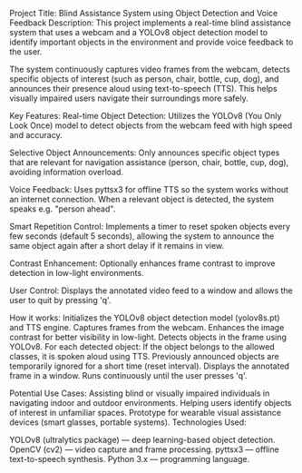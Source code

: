 Project Title: Blind Assistance System using Object Detection and Voice Feedback
Description:
This project implements a real-time blind assistance system that uses a webcam and a YOLOv8 object detection model to identify important objects in the environment and provide voice feedback to the user.

The system continuously captures video frames from the webcam, detects specific objects of interest (such as person, chair, bottle, cup, dog), and announces their presence aloud using text-to-speech (TTS). This helps visually impaired users navigate their surroundings more safely.

Key Features:
Real-time Object Detection:
Utilizes the YOLOv8 (You Only Look Once) model to detect objects from the webcam feed with high speed and accuracy.

Selective Object Announcements:
Only announces specific object types that are relevant for navigation assistance (person, chair, bottle, cup, dog), avoiding information overload.

Voice Feedback:
Uses pyttsx3 for offline TTS so the system works without an internet connection. When a relevant object is detected, the system speaks e.g. "person ahead".

Smart Repetition Control:
Implements a timer to reset spoken objects every few seconds (default 5 seconds), allowing the system to announce the same object again after a short delay if it remains in view.

Contrast Enhancement:
Optionally enhances frame contrast to improve detection in low-light environments.

User Control:
Displays the annotated video feed to a window and allows the user to quit by pressing 'q'.

How it works:
Initializes the YOLOv8 object detection model (yolov8s.pt) and TTS engine.
Captures frames from the webcam.
Enhances the image contrast for better visibility in low-light.
Detects objects in the frame using YOLOv8.
For each detected object:
If the object belongs to the allowed classes, it is spoken aloud using TTS.
Previously announced objects are temporarily ignored for a short time (reset interval).
Displays the annotated frame in a window.
Runs continuously until the user presses 'q'.

Potential Use Cases:
Assisting blind or visually impaired individuals in navigating indoor and outdoor environments.
Helping users identify objects of interest in unfamiliar spaces.
Prototype for wearable visual assistance devices (smart glasses, portable systems).
Technologies Used:

YOLOv8 (ultralytics package) — deep learning-based object detection.
OpenCV (cv2) — video capture and frame processing.
pyttsx3 — offline text-to-speech synthesis.
Python 3.x — programming language.
